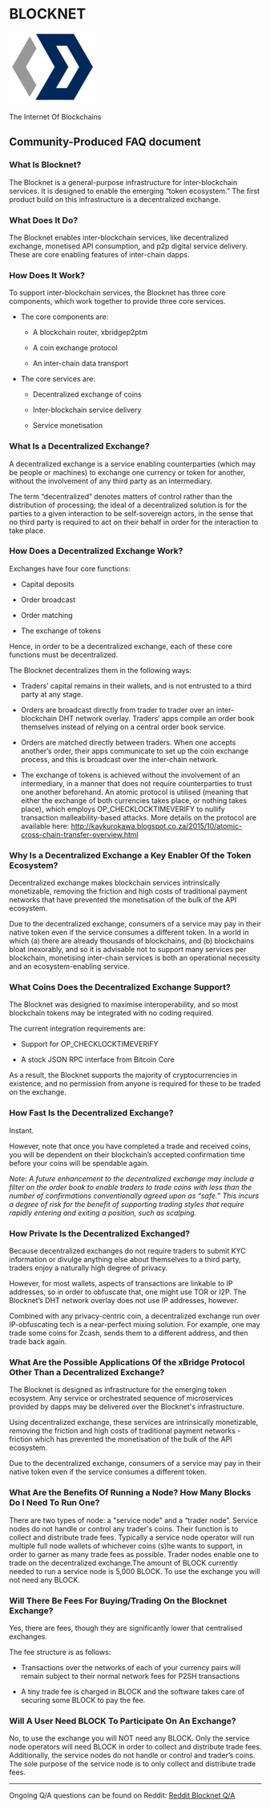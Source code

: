 # BLOCKNET

![alt text](https://github.com/blocknetdx/blockdx/blob/master/setup-docs/pictures/block.PNG "Logo Title Text 1")

The Internet Of Blockchains


## Community-Produced FAQ document


### What Is Blocknet?
The Blocknet is a general-purpose infrastructure for inter-blockchain services. It is designed to enable the emerging “token ecosystem.” The first product build on this infrastructure is a decentralized exchange.


### What Does It  Do?
The Blocknet enables inter-blockchain services, like decentralized exchange, monetised API consumption, and p2p digital service delivery. These are core enabling features of inter-chain dapps.


### How Does It Work?
To support inter-blockchain services, the Blocknet has three core components, which work together to provide three core services.

* The core components are:

  * A blockchain router, xbridgep2ptm

  * A coin exchange protocol

  * An inter-chain data transport

* The core services are:

  * Decentralized exchange of coins

  * Inter-blockchain service delivery

  * Service monetisation
  
  
### What Is a Decentralized Exchange?
A decentralized exchange is a service enabling counterparties (which may be people or machines) to exchange one currency or token for another, without the involvement of any third party as an intermediary. 

The term “decentralized” denotes matters of control rather than the distribution of processing; the ideal of a decentralized solution is for the parties to a given interaction to be self-sovereign actors, in the sense that no third party is required to act on their behalf in order for the interaction to take place.


### How Does a Decentralized Exchange Work?
Exchanges have four core functions:

  * Capital deposits

  * Order broadcast

  * Order matching

  * The exchange of tokens

Hence, in order to be a decentralized exchange, each of these core functions must be decentralized.

The Blocknet decentralizes them in the following ways:

* Traders’ capital remains in their wallets, and is not entrusted to a third party at any stage.

* Orders are broadcast directly from trader to trader over an inter-blockchain DHT network overlay. Traders’ apps compile an order book themselves instead of relying on a central order book service.

* Orders are matched directly between traders. When one accepts another’s order, their apps communicate to set up the coin exchange process, and this is broadcast over the inter-chain network.

* The exchange of tokens is achieved without the involvement of an intermediary, in a manner that does not require counterparties to trust one another beforehand. An atomic protocol is utilised (meaning that either the exchange of both currencies takes place, or nothing takes place), which employs  OP_CHECKLOCKTIMEVERIFY to nullify transaction malleability-based attacks. More details on the protocol are available here: http://kaykurokawa.blogspot.co.za/2015/10/atomic-cross-chain-transfer-overview.html


### Why Is a Decentralized Exchange a Key Enabler Of the Token Ecosystem?
Decentralized exchange makes blockchain services intrinsically monetizable, removing the friction and high costs of traditional payment networks that have prevented the monetisation of the bulk of the API ecosystem.

Due to the decentralized exchange, consumers of a service may pay in their native token even if the service consumes a different token. In a world in which (a) there are already thousands of blockchains, and (b) blockchains bloat inexorably, and so it is advisable not to support many services per blockchain, monetising inter-chain services is both an operational necessity and an ecosystem-enabling service.


### What Coins Does the Decentralized Exchange Support?
The Blocknet was designed to maximise interoperability, and so most blockchain tokens may be integrated with no coding required.

The current integration requirements are:

* Support for OP_CHECKLOCKTIMEVERIFY

* A stock JSON RPC interface from Bitcoin Core

As a result, the Blocknet supports the majority of cryptocurrencies in existence, and no permission from anyone is required for these to be traded on the exchange.


### How Fast Is the Decentralized Exchange?
Instant.

However, note that once you have completed a trade and received coins, you will be dependent on their blockchain’s accepted confirmation time before your coins will be spendable again.

*Note: A future enhancement to the decentralized exchange may include a filter on the order book to enable traders to trade coins with less than the number of confirmations conventionally agreed upon as “safe.” This incurs a degree of risk for the benefit of supporting trading styles that require rapidly entering and exiting a position, such as scalping.*


### How Private Is the Decentralized Exchanged?
Because decentralized exchanges do not require traders to submit KYC information or divulge anything else about themselves to a third party, traders enjoy a naturally high degree of privacy.

However, for most wallets, aspects of transactions are linkable to IP addresses, so in order to obfuscate that, one might use TOR or I2P. The Blocknet’s DHT network overlay does not use IP addresses, however.

Combined with any privacy-centric coin, a decentralized exchange run over IP-obfuscating tech is a near-perfect mixing solution. For example, one may trade some coins for Zcash, sends them to a different address, and then trade back again.

### What Are the Possible Applications Of the xBridge Protocol Other Than a Decentralized Exchange?
The Blocknet is designed as infrastructure for the emerging token ecosystem. Any service or orchestrated sequence of microservices provided by dapps may be delivered over the Blocknet's infrastructure.

Using decentralized exchange, these services are intrinsically monetizable, removing the friction and high costs of traditional payment networks - friction which has prevented the monetisation of the bulk of the API ecosystem.

Due to the decentralized exchange, consumers of a service may pay in their native token even if the service consumes a different token.
 
 
### What Are the Benefits Of Running a Node? How Many Blocks Do I Need To Run One?
There are two types of node: a "service node" and a “trader node”. Service nodes do not handle or control any trader's coins. Their function is to collect and distribute trade fees. Typically a service node operator will run multiple full node wallets of whichever coins (s)he wants to support, in order to garner as many trade fees as possible. Trader nodes enable one to trade on the decentralized exchange.The amount of BLOCK currently needed to run a service node is 5,000 BLOCK. To use the exchange you will not need any BLOCK.
 
 
### Will There Be Fees For Buying/Trading On the Blocknet Exchange?
Yes, there are fees, though they are significantly lower that centralised exchanges.

The fee structure is as follows:
  * Transactions over the networks of each of your currency pairs will remain subject to their normal network fees for P2SH transactions

  * A tiny trade fee is charged in BLOCK and the software takes care of securing some BLOCK to pay the fee.


### Will A User Need BLOCK To Participate On An Exchange?
No, to use the exchange you will NOT need any BLOCK. Only the service node operators will need BLOCK in order to collect and distribute trade fees. Additionally, the service nodes do not handle or control and trader’s coins. The sole purpose of the service node is to only collect and distribute trade fees.

---
Ongoing Q/A questions can be found on Reddit: [Reddit Blocknet Q/A](https://www.reddit.com/r/theblocknet/comments/676buj/ask_anything_about_blocknet_qa/)
